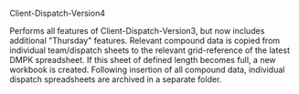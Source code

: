 Client-Dispatch-Version4

Performs all features of Client-Dispatch-Version3, but now includes additional "Thursday" features. Relevant compound data is copied from individual team/dispatch sheets to the relevant grid-reference of the latest DMPK spreadsheet. If this sheet of defined length becomes full, a new workbook is created. Following insertion of all compound data, individual dispatch spreadsheets are archived in a separate folder. 
